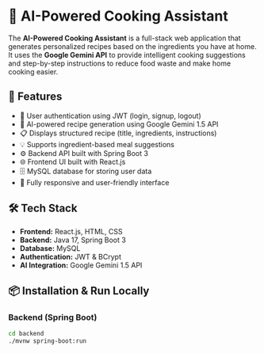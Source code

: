 # 🍳 AI-Powered Cooking Assistant

The **AI-Powered Cooking Assistant** is a full-stack web application that generates personalized recipes based on the ingredients you have at home. It uses the **Google Gemini API** to provide intelligent cooking suggestions and step-by-step instructions to reduce food waste and make home cooking easier.

## 🚀 Features

- 🔐 User authentication using JWT (login, signup, logout)
- 🧠 AI-powered recipe generation using Google Gemini 1.5 API
- 📋 Displays structured recipe (title, ingredients, instructions)
- 💡 Supports ingredient-based meal suggestions
- ⚙️ Backend API built with Spring Boot 3
- 🌐 Frontend UI built with React.js
- 🗄️ MySQL database for storing user data
- 📱 Fully responsive and user-friendly interface

## 🛠️ Tech Stack

- **Frontend:** React.js, HTML, CSS
- **Backend:** Java 17, Spring Boot 3
- **Database:** MySQL
- **Authentication:** JWT & BCrypt
- **AI Integration:** Google Gemini 1.5 API

## 📦 Installation & Run Locally

### Backend (Spring Boot)
```bash
cd backend
./mvnw spring-boot:run
